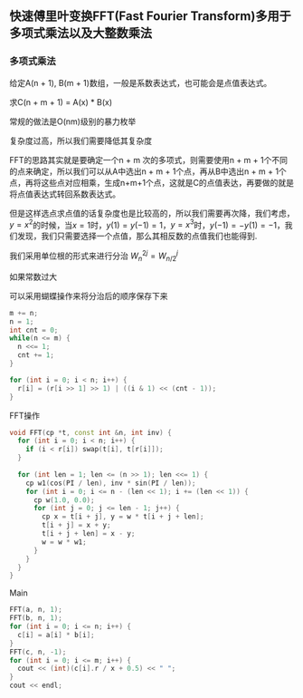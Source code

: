 ## 快速傅里叶变换FFT(Fast Fourier Transform)多用于多项式乘法以及大整数乘法

### 多项式乘法

给定A(n + 1), B(m + 1)数组，一般是系数表达式，也可能会是点值表达式。

求C(n + m + 1) = A(x) * B(x)

常规的做法是O(nm)级别的暴力枚举

复杂度过高，所以我们需要降低其复杂度

FFT的思路其实就是要确定一个n + m 次的多项式，则需要使用n + m + 1个不同的点来确定，所以我们可以从A中选出n + m + 1个点，再从B中选出n + m + 1个点，再将这些点对应相乘，生成n+m+1个点，这就是C的点值表达，再要做的就是将点值表达式转回系数表达式。

但是这样选点求点值的话复杂度也是比较高的，所以我们需要再次降，我们考虑，$y=x^2$的时候，当$x=1$时，$y(1) = y(-1) = 1$，$y=x^3$时，$y(-1)=-y(1)=-1$，我们发现，我们只需要选择一个点值，那么其相反数的点值我们也能得到.

我们采用单位根的形式来进行分治 $W^{2j}_{n} = W^{j}_{n / 2}$

如果常数过大

可以采用蝴蝶操作来将分治后的顺序保存下来

```cpp
m += n;
n = 1;
int cnt = 0;
while(n <= m) {
  n <<= 1;
  cnt += 1;
}

for (int i = 0; i < n; i++) {
  r[i] = (r[i >> 1] >> 1) | ((i & 1) << (cnt - 1));
}
```



FFT操作

```cpp
void FFT(cp *t, const int &n, int inv) {
  for (int i = 0; i < n; i++) {
    if (i < r[i]) swap(t[i], t[r[i]]);
  }
  
  for (int len = 1; len <= (n >> 1); len <<= 1) {
    cp w1(cos(PI / len), inv * sin(PI / len));
    for (int i = 0; i <= n - (len << 1); i += (len << 1)) {
      cp w(1.0, 0.0);
      for (int j = 0; j <= len - 1; j++) {
        cp x = t[i + j], y = w * t[i + j + len];
        t[i + j] = x + y;
        t[i + j + len] = x - y;
        w = w * w1;
      }
    }
  }
}
```



Main

```cpp
FFT(a, n, 1);
FFT(b, n, 1);
for (int i = 0; i <= n; i++) {
  c[i] = a[i] * b[i];
}
FFT(c, n, -1);
for (int i = 0; i <= m; i++) {
  cout << (int)(c[i].r / x + 0.5) << " ";
}
cout << endl;
```

